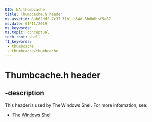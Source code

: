 ```yaml
---
UID: NA:thumbcache
title: Thumbcache.h header
ms.assetid: 8ab62ddf-7c37-31b1-b54d-3b6b8bbf5a87
ms.date: 01/11/2019
ms.keywords: 
ms.topic: conceptual
tech.root: shell
f1_keywords:
 - thumbcache
 - thumbcache/thumbcache
---
```


# Thumbcache.h header


## -description

This header is used by The Windows Shell. For more information, see:

- [The Windows Shell](../_shell/index.md)

